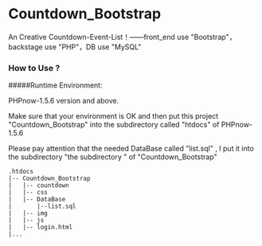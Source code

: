 Countdown_Bootstrap
===================

An Creative Countdown-Event-List！——front_end use "Bootstrap"，backstage use "PHP"，DB use "MySQL"

### How to Use ?

#####Runtime Environment:

PHPnow-1.5.6 version and above.

Make sure that your environment is OK and then put this project "Countdown_Bootstrap" into 
the subdirectory called "htdocs" of PHPnow-1.5.6

Please pay attention that the needed DataBase called "list.sql" , I put it into the subdirectory "the subdirectory " of "Countdown_Bootstrap"  

    .htdocs
    |-- Countdown_Bootstrap
    |   |-- countdown
    |   |-- css
    |   |-- DataBase
    |       |--list.sql
    |   |-- img
    |   |-- js
    |   |-- login.html
    |...
